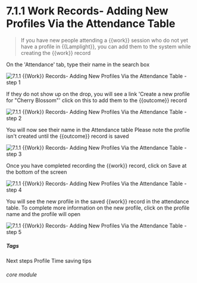# 7.1.1 Work Records- Adding New Profiles Via the Attendance Table

> If you have new people attending a {{work}} session who do not yet have a profile in {{Lamplight}}, you can add them to the system while creating the {{work}} record

On the &#039;Attendance&#039; tab, type their name in the search box

![7.1.1 {{Work}} Records- Adding New Profiles Via the Attendance Table - step 1](7.1.1_Work_Records-_Adding_New_Profiles_Via_the_Attendance_Table_im_1.png)

If they do not show up on the drop, you will see a link &#039;Create a new profile for &quot;Cherry Blossom&quot;&#039; click on this to add them to the {{outcome}} record

![7.1.1 {{Work}} Records- Adding New Profiles Via the Attendance Table - step 2](7.1.1_Work_Records-_Adding_New_Profiles_Via_the_Attendance_Table_im_2.png)

You will now see their name in the Attendance table
Please note the profile isn&#039;t created until the {{outcome}} record is saved

![7.1.1 {{Work}} Records- Adding New Profiles Via the Attendance Table - step 3](7.1.1_Work_Records-_Adding_New_Profiles_Via_the_Attendance_Table_im_3.png)

Once you have completed recording the {{work}} record, click on Save at the bottom of the screen

![7.1.1 {{Work}} Records- Adding New Profiles Via the Attendance Table - step 4](7.1.1_Work_Records-_Adding_New_Profiles_Via_the_Attendance_Table_im_4.png)

You will see the new profile in the saved {{work}} record in the attendance table. To complete more information on the new profile, click on the profile name and the profile will open

![7.1.1 {{Work}} Records- Adding New Profiles Via the Attendance Table - step 5](7.1.1_Work_Records-_Adding_New_Profiles_Via_the_Attendance_Table_im_5.png)



##### Tags
Next steps
Profile
Time saving tips

###### core module
